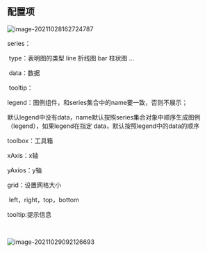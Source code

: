 ## 配置项

![image-20211028162724787](C:\Users\Administrator\AppData\Roaming\Typora\typora-user-images\image-20211028162724787.png)

series：

​	type：表明图的类型    line 折线图   bar 柱状图 ...

​	data：数据

​	tooltip：



legend：图例组件，和series集合中的name要一致，否则不展示；

​			默认legend中没有data，name默认按照series集合对象中顺序生成图例（legend），如果legend在指定			data，默认按照legend中的data的顺序



toolbox：工具箱

xAxis：x轴

yAxios：y轴

grid：设置网格大小

​		left，right，top，bottom

tooltip:提示信息

​		



![image-20211029092126693](C:\Users\Administrator\AppData\Roaming\Typora\typora-user-images\image-20211029092126693.png)
